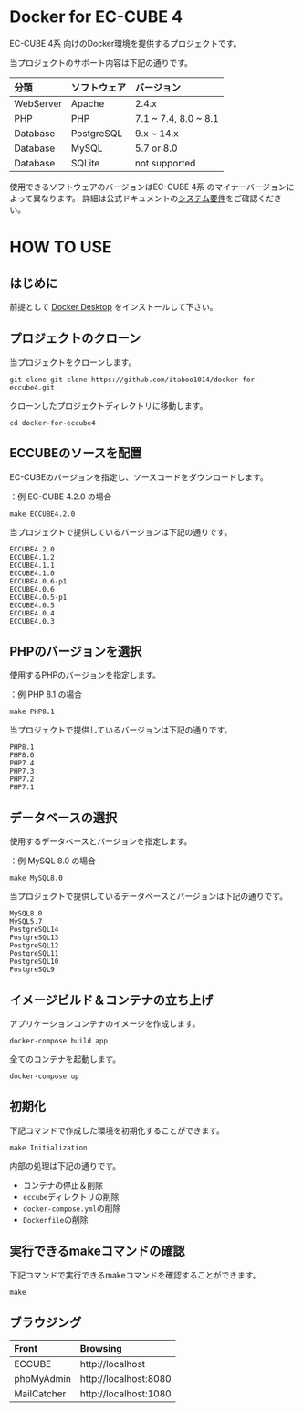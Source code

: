 # Docker for EC-CUBE 4

EC-CUBE 4系 向けのDocker環境を提供するプロジェクトです。

当プロジェクトのサポート内容は下記の通りです。

| 分類       | ソフトウェア | バージョン                |
|:----------|:-----------|:------------------------|
| WebServer | Apache     | 2.4.x                   |
| PHP       | PHP        | 7.1 ~ 7.4, 8.0 ~ 8.1    |
| Database  | PostgreSQL | 9.x ~ 14.x              |
| Database  | MySQL      | 5.7 or 8.0              |
| Database  | SQLite     | not supported           |

使用できるソフトウェアのバージョンはEC-CUBE 4系 のマイナーバージョンによって異なります。
詳細は公式ドキュメントの[システム要件](https://doc4.ec-cube.net/quickstart/requirement)をご確認ください。


# HOW TO USE

## はじめに

前提として [Docker Desktop](https://www.docker.com/products/docker-desktop/) をインストールして下さい。

## プロジェクトのクローン

当プロジェクトをクローンします。

```
git clone git clone https://github.com/itaboo1014/docker-for-eccube4.git
```

クローンしたプロジェクトディレクトリに移動します。
```
cd docker-for-eccube4
```

## ECCUBEのソースを配置

EC-CUBEのバージョンを指定し、ソースコードをダウンロードします。

：例 EC-CUBE 4.2.0 の場合
```
make ECCUBE4.2.0
```
当プロジェクトで提供しているバージョンは下記の通りです。
```
ECCUBE4.2.0
ECCUBE4.1.2
ECCUBE4.1.1
ECCUBE4.1.0
ECCUBE4.0.6-p1
ECCUBE4.0.6
ECCUBE4.0.5-p1
ECCUBE4.0.5
ECCUBE4.0.4
ECCUBE4.0.3
```

## PHPのバージョンを選択

使用するPHPのバージョンを指定します。

：例 PHP 8.1 の場合
```
make PHP8.1
```
当プロジェクトで提供しているバージョンは下記の通りです。
```
PHP8.1
PHP8.0
PHP7.4
PHP7.3
PHP7.2
PHP7.1
```

## データベースの選択

使用するデータベースとバージョンを指定します。

：例 MySQL 8.0 の場合
```
make MySQL8.0
```
当プロジェクトで提供しているデータベースとバージョンは下記の通りです。
```
MySQL8.0
MySQL5.7
PostgreSQL14
PostgreSQL13
PostgreSQL12
PostgreSQL11
PostgreSQL10
PostgreSQL9
```

## イメージビルド＆コンテナの立ち上げ
アプリケーションコンテナのイメージを作成します。
```
docker-compose build app
```
全てのコンテナを起動します。
```
docker-compose up
```

## 初期化

下記コマンドで作成した環境を初期化することができます。
```
make Initialization
```
内部の処理は下記の通りです。
- コンテナの停止＆削除
- `eccube`ディレクトリの削除
- `docker-compose.yml`の削除
- `Dockerfile`の削除

## 実行できるmakeコマンドの確認

下記コマンドで実行できるmakeコマンドを確認することができます。
```
make
```

## ブラウジング

| Front       | Browsing              |
|:------------|:----------------------|
| ECCUBE      | http://localhost      |
| phpMyAdmin  | http://localhost:8080 |
| MailCatcher | http://localhost:1080 |